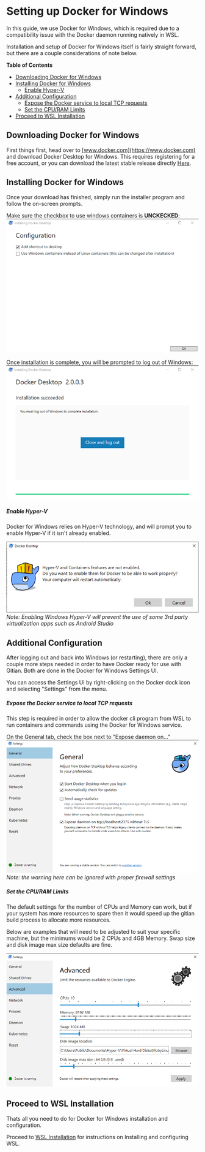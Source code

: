 Setting up Docker for Windows
==============================

In this guide, we use Docker for Windows, which is required due to a compatibility issue with the Docker daemon running natively in WSL.

Installation and setup of Docker for Windows itself is fairly straight forward, but there are a couple considerations of note below.

<!-- markdown-toc start -->
**Table of Contents**

- [Downloading Docker for Windows](#downloading-docker-for-windows)
- [Installing Docker for Windows](#installing-docker-for-windows)
    - [Enable Hyper-V](#enable-hyper-v)
- [Additional Configuration](#additional-configuration)
    - [Expose the Docker service to local TCP requests](#expose-the-docker-service-to-local-tcp-requests)
    - [Set the CPU/RAM Limits](#set-the-cpuram-limits)
- [Proceed to WSL Installation](#proceed-to-wsl-installation)

<!-- markdown-toc end -->

Downloading Docker for Windows
-------------------------------

First things first, head over to [www.docker.com](https://www.docker.com) and download Docker Desktop for Windows. This requires registering for a free account, or you can download the latest stable release directly [Here](https://download.docker.com/win/stable/Docker%20for%20Windows%20Installer.exe).

Installing Docker for Windows
-------------------------------

Once your download has finished, simply run the installer program and follow the on-screen prompts.

Make sure the checkbox to use windows containers is **UNCKECKED**:
![](./img/windows-docker-install-1.png)

Once installation is complete, you will be prompted to log out of Windows:
![](./img/windows-docker-install-2.png)

##### Enable Hyper-V

Docker for Windows relies on Hyper-V technology, and will prompt you to enable Hyper-V if it isn't already enabled.

![](./img/windows-docker-install-3-hyperv.png)
*Note: Enabling Windows Hyper-V will prevent the use of some 3rd party virtualization apps such as Android Studio*

Additional Configuration
-------------------------------

After logging out and back into Windows (or restarting), there are only a couple more steps needed in order to have Docker ready for use with Gitian. Both are done in the Docker for Windows Settings UI.

You can access the Settings UI by right-clicking on the Docker dock icon and selecting "Settings" from the menu.

##### Expose the Docker service to local TCP requests

This step is required in order to allow the docker cli program from WSL to run containers and commands using the Docker for Windows service.

On the General tab, check the box next to "Expose daemon on..."
![](./img/windows-docker-setup-1-general.png)
*Note: the warning here can be ignored with proper firewall settings*

##### Set the CPU/RAM Limits

The default settings for the number of CPUs and Memory can work, but if your system has more resources to spare then it would speed up the gitian build process to allocate more resources.

Below are examples that will need to be adjusted to suit your specific machine, but the minimums would be 2 CPUs and 4GB Memory. Swap size and disk image max size defaults are fine.

![](./img/windows-docker-setup-2-advanced.png)

Proceed to WSL Installation
-------------------------------

Thats all you need to do for Docker for Windows installation and configuration.

Proceed to [WSL Installation](./wsl-setup-windows.md) for instructions on Installing and configuring WSL.